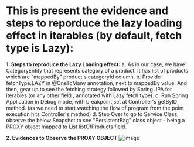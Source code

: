# This is present the evidence and steps to reporduce the lazy loading effect in iterables (by default, fetch type is Lazy):
**1. Steps to reproduce the Lazy Loading effect:**
a. As in our case, we have CategoryEntity that represents category of a product. It has list of products which are "mappedBy" product's categoryId column.
b. Provide fetchType.LAZY in @OneToMany annotation, next to mappedBy value. And then, gear up to see the fetching strategy followed by Spring JPA for iterables (or any other field , annotated with Lazy fetch type).
c. Run Spring Application in Debug mode, with breakpoint set at Controller's getByID method. (as we need to start watching the flow of program from the point execution hits Controller's method)
d. Step Over to go to Service Class, observe the below Snapshot to see "PersistentBag" class object - being a PROXY object mapped to List<Product> listOfProducts field.

**2. Evidences to Observe the PROXY OBJECT**
![image](https://github.com/abhayjohri23/Scaler_Assignment_JPA/assets/124622368/aa16fdf7-7e12-4e4f-ac19-7487b59ee38b)
